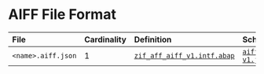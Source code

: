 # AIFF File Format

File | Cardinality | Definition | Schema | Example
:--- | :--- | :--- | :--- | :---
`<name>.aiff.json` | 1 | [`zif_aff_aiff_v1.intf.abap`](./type/zif_aff_aiff_v1.intf.abap) | [`aiff-v1.json`](./aiff-v1.json) | [`fixval1.aiff.json`](./examples/fixval1.aiff.json)
